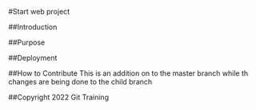 #Start web project

##Introduction

##Purpose

##Deployment

##How to Contribute
This is an addition on to the master branch while th changes are being done to the child branch

##Copyright
2022 Git Training
